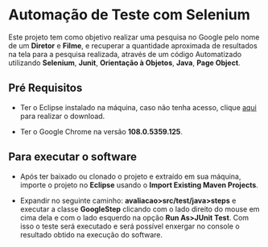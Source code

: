 # Automação de Teste com Selenium

Este projeto tem como objetivo realizar uma pesquisa no Google pelo nome de um **Diretor** e **Filme**, e recuperar a quantidade aproximada de resultados na tela para a pesquisa realizada, através de um código Automatizado utilizando **Selenium**, **Junit**, **Orientação à Objetos**, **Java**, **Page Object**. 


## Pré Requisitos

- Ter o Eclipse instalado na máquina, caso não tenha acesso, clique [aqui](https://www.eclipse.org/downloads/) para realizar o download.

- Ter o Google Chrome na versão **108.0.5359.125**.

## Para executar o software

- Após ter baixado ou clonado o projeto e extraído em sua máquina, importe o projeto no **Eclipse** usando o **Import Existing Maven Projects**.  

- Expandir no seguinte caminho: **avaliacao>src/test/java>steps** e executar a classe **GoogleStep** clicando com o lado direito do mouse em cima dela e com o lado esquerdo na opção **Run As>JUnit Test**. Com isso o teste será executado e será possível enxergar no console o resultado obtido na execução do software.
